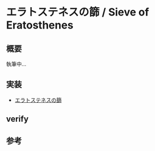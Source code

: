 # エラトステネスの篩 / Sieve of Eratosthenes
## 概要
執筆中...

## 実装
- [エラトステネスの篩](https://github.com/shu8Cream/algorithm/blob/main/Mathematics/Eratosthenes/eratosthenes.cpp)

## verify


## 参考
